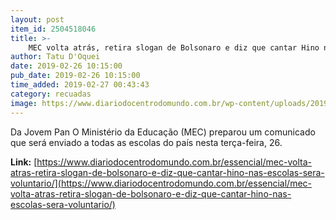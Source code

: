 ```yaml
---
layout: post
item_id: 2504518046
title: >-
    MEC volta atrás, retira slogan de Bolsonaro e diz que cantar Hino nas escolas será ‘voluntário’
author: Tatu D'Oquei
date: 2019-02-26 10:15:00
pub_date: 2019-02-26 10:15:00
time_added: 2019-02-27 00:43:43
category: recuadas
image: https://www.diariodocentrodomundo.com.br/wp-content/uploads/2019/01/velez-2.jpg
---
```


Da Jovem Pan O Ministério da Educação (MEC) preparou um comunicado que será enviado a todas as escolas do país nesta terça-feira, 26.

**Link:** [https://www.diariodocentrodomundo.com.br/essencial/mec-volta-atras-retira-slogan-de-bolsonaro-e-diz-que-cantar-hino-nas-escolas-sera-voluntario/](https://www.diariodocentrodomundo.com.br/essencial/mec-volta-atras-retira-slogan-de-bolsonaro-e-diz-que-cantar-hino-nas-escolas-sera-voluntario/)


